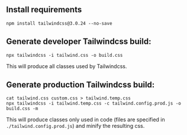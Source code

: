 ## Install requirements

`npm install tailwindcss@3.0.24 --no-save`


## Generate developer Tailwindcss build:

`npx tailwindcss -i tailwind.css -o build.css`

This will produce all classes used by Tailwindcss.


## Generate production Tailwindcss build:

	cat tailwind.css custom.css > tailwind.temp.css
	npx tailwindcss -i tailwind.temp.css -c tailwind.config.prod.js -o build.css -m

This will produce classes only used in code (files are specified in `./tailwind.config.prod.js`) and minify the resulting css.

